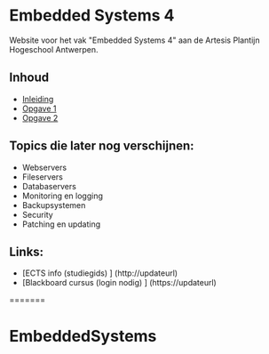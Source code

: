 # Embedded Systems 4

Website voor het vak "Embedded Systems 4" aan de Artesis Plantijn Hogeschool Antwerpen.

## Inhoud
 * [Inleiding](inleiding.md)
 * [Opgave 1](Opgave1.md)
 * [Opgave 2](Opgave2.md)

## Topics die later nog verschijnen:
 * Webservers
 * Fileservers
 * Databaservers
 * Monitoring en logging
 * Backupsystemen
 * Security
 * Patching en updating

## Links:
 * [ECTS info (studiegids) ] (http://updateurl)
 * [Blackboard cursus (login nodig) ] (https://updateurl)
 
=======
# EmbeddedSystems
